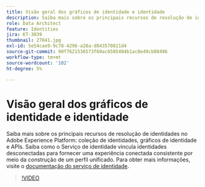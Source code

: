 ```yaml
---
title: Visão geral dos gráficos de identidade e identidade
description: Saiba mais sobre os principais recursos de resolução de identidades no Adobe Experience Platform&mdash;coleção de identidades, gráficos de identidade e APIs. Saiba como o Serviço de identidade vincula identidades desconectadas para fornecer uma experiência conectada consistente por meio da construção de um perfil unificado.
role: Data Architect
feature: Identities
jira: KT-3039
thumbnail: 27841.jpg
exl-id: 5e54cae9-9c78-4296-a28a-d043570811d4
source-git-commit: 90f7621536573f60ac6585404b1ac0e49cb08496
workflow-type: tm+mt
source-wordcount: '102'
ht-degree: 5%

---
```


# Visão geral dos gráficos de identidade e identidade

Saiba mais sobre os principais recursos de resolução de identidades no Adobe Experience Platform: coleção de identidades, gráficos de identidade e APIs. Saiba como o Serviço de identidade vincula identidades desconectadas para fornecer uma experiência conectada consistente por meio da construção de um perfil unificado. Para obter mais informações, visite o [documentação do serviço de identidade](https://experienceleague.adobe.com/docs/experience-platform/identity/home.html?lang=pt-BR).

>[!VIDEO](https://video.tv.adobe.com/v/27841?quality=12&learn=on)

